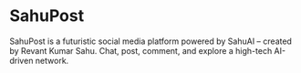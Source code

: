 # SahuPost
SahuPost is a futuristic social media platform powered by SahuAI – created by Revant Kumar Sahu. Chat, post, comment, and explore a high-tech AI-driven network.
